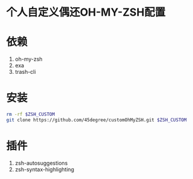 # 个人自定义偶还OH-MY-ZSH配置

# 依赖

1. oh-my-zsh
2. exa
3. trash-cli

# 安装

``` zsh
rm -rf $ZSH_CUSTOM
git clone https://github.com/45degree/customOhMyZSH.git $ZSH_CUSTOM
```

# 插件

1. zsh-autosuggestions
2. zsh-syntax-highlighting

